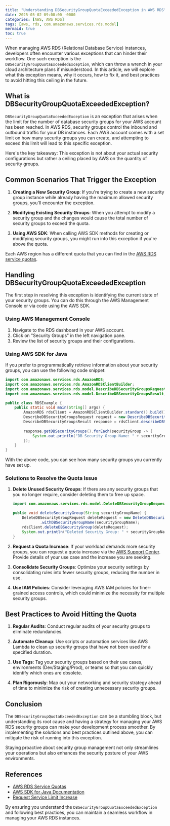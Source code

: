 ```yaml
---
title: "Understanding DBSecurityGroupQuotaExceededException in AWS RDS"
date: 2025-05-02 09:00:00 -0000
categories: [AWS, AWS RDS]
tags: [aws, rds, com.amazonaws.services.rds.model]
mermaid: true
toc: true
---
```



When managing AWS RDS (Relational Database Service) instances, developers often encounter various exceptions that can hinder their workflow. One such exception is the `DBSecurityGroupQuotaExceededException`, which can throw a wrench in your cloud architecture plans if misunderstood. In this article, we will explore what this exception means, why it occurs, how to fix it, and best practices to avoid hitting this ceiling in the future.

## What is DBSecurityGroupQuotaExceededException?

`DBSecurityGroupQuotaExceededException` is an exception that arises when the limit for the number of database security groups for your AWS account has been reached. In AWS RDS, security groups control the inbound and outbound traffic for your DB instances. Each AWS account comes with a set limit on how many security groups you can create, and attempting to exceed this limit will lead to this specific exception.

Here's the key takeaway: This exception is not about your actual security configurations but rather a ceiling placed by AWS on the quantity of security groups.

## Common Scenarios That Trigger the Exception

1. **Creating a New Security Group**: If you're trying to create a new security group instance while already having the maximum allowed security groups, you'll encounter the exception.

2. **Modifying Existing Security Groups**: When you attempt to modify a security group and the changes would cause the total number of security groups to exceed the quota.

3. **Using AWS SDK**: When calling AWS SDK methods for creating or modifying security groups, you might run into this exception if you're above the quota.

Each AWS region has a different quota that you can find in the [AWS RDS service quotas](https://docs.aws.amazon.com/AmazonRDS/latest/UserGuide/CHAP_Limits.html#RDS-Limits-DBSecurityGroups).

## Handling DBSecurityGroupQuotaExceededException

The first step in resolving this exception is identifying the current state of your security groups. You can do this through the AWS Management Console or via code using the AWS SDK.

### Using AWS Management Console

1. Navigate to the RDS dashboard in your AWS account.
2. Click on "Security Groups" in the left navigation pane.
3. Review the list of security groups and their configurations.

### Using AWS SDK for Java

If you prefer to programmatically retrieve information about your security groups, you can use the following code snippet:

```java
import com.amazonaws.services.rds.AmazonRDS;
import com.amazonaws.services.rds.AmazonRDSClientBuilder;
import com.amazonaws.services.rds.model.DescribeDBSecurityGroupsRequest;
import com.amazonaws.services.rds.model.DescribeDBSecurityGroupsResult;

public class RDSExample {
    public static void main(String[] args) {
        AmazonRDS rdsClient = AmazonRDSClientBuilder.standard().build();
        DescribeDBSecurityGroupsRequest request = new DescribeDBSecurityGroupsRequest();
        DescribeDBSecurityGroupsResult response = rdsClient.describeDBSecurityGroups(request);
        
        response.getDBSecurityGroups().forEach(securityGroup -> {
            System.out.println("DB Security Group Name: " + securityGroup.getDBSecurityGroupName());
        });
    }
}
```

With the above code, you can see how many security groups you currently have set up. 

### Solutions to Resolve the Quota Issue

1. **Delete Unused Security Groups**: If there are any security groups that you no longer require, consider deleting them to free up space.

    ```java
    import com.amazonaws.services.rds.model.DeleteDBSecurityGroupRequest;

    public void deleteSecurityGroup(String securityGroupName) {
        DeleteDBSecurityGroupRequest deleteRequest = new DeleteDBSecurityGroupRequest()
                .withDBSecurityGroupName(securityGroupName);
        rdsClient.deleteDBSecurityGroup(deleteRequest);
        System.out.println("Deleted Security Group: " + securityGroupName);
    }
    ```

2. **Request a Quota Increase**: If your workload demands more security groups, you can request a quota increase via the [AWS Support Center](https://aws.amazon.com/support/). Provide details of your use case and the increase you are seeking.

3. **Consolidate Security Groups**: Optimize your security settings by consolidating rules into fewer security groups, reducing the number in use.

4. **Use IAM Policies**: Consider leveraging AWS IAM policies for finer-grained access controls, which could minimize the necessity for multiple security groups.

## Best Practices to Avoid Hitting the Quota

1. **Regular Audits**: Conduct regular audits of your security groups to eliminate redundancies.

2. **Automate Cleanup**: Use scripts or automation services like AWS Lambda to clean up security groups that have not been used for a specified duration.

3. **Use Tags**: Tag your security groups based on their use cases, environments (Dev/Staging/Prod), or teams so that you can quickly identify which ones are obsolete.

4. **Plan Rigorously**: Map out your networking and security strategy ahead of time to minimize the risk of creating unnecessary security groups.

## Conclusion

The `DBSecurityGroupQuotaExceededException` can be a stumbling block, but understanding its root cause and having a strategy for managing your AWS RDS security groups can make your development process smoother. By implementing the solutions and best practices outlined above, you can mitigate the risk of running into this exception. 

Staying proactive about security group management not only streamlines your operations but also enhances the security posture of your AWS environments.

## References

- [AWS RDS Service Quotas](https://docs.aws.amazon.com/AmazonRDS/latest/UserGuide/CHAP_Limits.html#RDS-Limits-DBSecurityGroups)
- [AWS SDK for Java Documentation](https://docs.aws.amazon.com/sdk-for-java/latest/developer-guide/home.html)
- [Request Service Limit Increase](https://docs.aws.amazon.com/general/latest/gr/aws_service_limits.html#service_limits_request)

By ensuring you understand the `DBSecurityGroupQuotaExceededException` and following best practices, you can maintain a seamless workflow in managing your AWS RDS instances.
